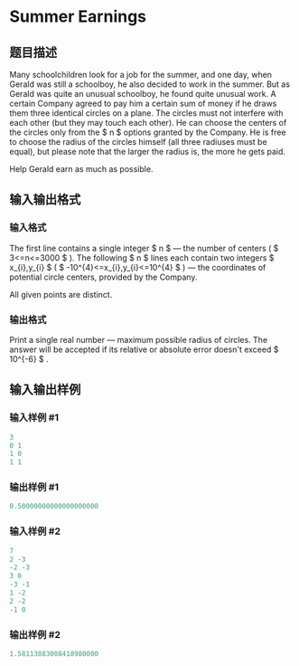 # Summer Earnings

## 题目描述

Many schoolchildren look for a job for the summer, and one day, when Gerald was still a schoolboy, he also decided to work in the summer. But as Gerald was quite an unusual schoolboy, he found quite unusual work. A certain Company agreed to pay him a certain sum of money if he draws them three identical circles on a plane. The circles must not interfere with each other (but they may touch each other). He can choose the centers of the circles only from the $ n $ options granted by the Company. He is free to choose the radius of the circles himself (all three radiuses must be equal), but please note that the larger the radius is, the more he gets paid.

Help Gerald earn as much as possible.

## 输入输出格式

### 输入格式

The first line contains a single integer $ n $ — the number of centers ( $ 3<=n<=3000 $ ). The following $ n $ lines each contain two integers $ x_{i},y_{i} $ ( $ -10^{4}<=x_{i},y_{i}<=10^{4} $ ) — the coordinates of potential circle centers, provided by the Company.

All given points are distinct.

### 输出格式

Print a single real number — maximum possible radius of circles. The answer will be accepted if its relative or absolute error doesn't exceed $ 10^{-6} $ .

## 输入输出样例

### 输入样例 #1

```cpp
3
0 1
1 0
1 1

```
### 输出样例 #1

```cpp
0.50000000000000000000

```
### 输入样例 #2

```cpp
7
2 -3
-2 -3
3 0
-3 -1
1 -2
2 -2
-1 0

```
### 输出样例 #2

```cpp
1.58113883008418980000

```

